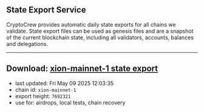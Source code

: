 ## State Export Service
CryptoCrew provides automatic daily state exports for all chains we validate. State export files can be used as genesis files and are a snapshot of the current blockchain state, including all validators, accounts, balances and delegations.

---
**Download: [xion-mainnet-1 state export](https://dl-eu2.ccvalidators.com/SERVICE/xion/xion-mainnet-1_export_7692321.json)**
---

- last updated: Fri May 09 2025 12:03:35
- chain id: `xion-mainnet-1`
- export height: `7692321`
- use for: airdrops, local tests, chain recovery
